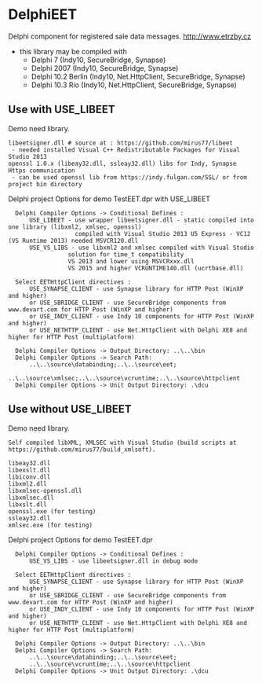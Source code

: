 # DelphiEET
Delphi component for registered sale data messages. http://www.etrzby.cz

- this library may be compiled with 
  * Delphi 7 (Indy10, SecureBridge, Synapse) 
  * Delphi 2007 (Indy10, SecureBridge, Synapse)
  * Delphi 10.2 Berlin (Indy10, Net.HttpClient, SecureBridge, Synapse)
  * Delphi 10.3 Rio (Indy10, Net.HttpClient, SecureBridge, Synapse)


## Use  with USE_LIBEET
Demo need library.

```
libeetsigner.dll # source at : https://github.com/mirus77/libeet
 - needed installed Visual C++ Redistributable Packages for Visual Studio 2013
openssl 1.0.x (libeay32.dll, ssleay32.dll) libs for Indy, Synapse Https communication
 - can be used openssl lib from https://indy.fulgan.com/SSL/ or from project bin directory
```
Delphi project Options for demo TestEET.dpr with USE_LIBEET

```
  Delphi Compiler Options -> Conditional Defines :
      USE_LIBEET - use wrapper libeetsigner.dll - static compiled into one library (libxml2, xmlsec, openssl)
                   compiled with Visual Studio 2013 U5 Express - VC12 (VS Runtime 2013) needed MSVCR120.dll
      USE_VS_LIBS - use libxml2 and xmlsec compiled with Visual Studio
                 solution for time_t compatibility
                 VS 2013 and lower using MSVCRxxx.dll
                 VS 2015 and higher VCRUNTIME140.dll (ucrtbase.dll)
  
  Select EETHttpClient directives :
      USE_SYNAPSE_CLIENT - use Synapse library for HTTP Post (WinXP and higher)
      or USE_SBRIDGE_CLIENT - use SecureBridge components from www.devart.com for HTTP Post (WinXP and higher)
      or USE_INDY_CLIENT - use Indy 10 components for HTTP Post (WinXP and higher)
      or USE_NETHTTP_CLIENT - use Net.HttpClient with Delphi XE8 and higher for HTTP Post (multiplatform)  

  Delphi Compiler Options -> Output Directory: ..\..\bin
  Delphi Compiler Options -> Search Path:
      ..\..\source\databinding;..\..\source\eet;
      ..\..\source\xmlsec;..\..\source\vcruntime;..\..\source\httpclient
  Delphi Compiler Options -> Unit Output Directory: .\dcu
```


## Use without USE_LIBEET
Demo need library.
```
Self compiled libXML, XMLSEC with Visual Studio (build scripts at https://github.com/mirus77/build_xmlsoft).
```

```
libeay32.dll
libexslt.dll
libiconv.dll
libxml2.dll
libxmlsec-openssl.dll
libxmlsec.dll
libxslt.dll
openssl.exe (for testing)
ssleay32.dll
xmlsec.exe (for testing)
```

Delphi project Options for demo TestEET.dpr

```
  Delphi Compiler Options -> Conditional Defines :  
      USE_VS_LIBS - use libeetsigner.dll in debug mode
	  
  Select EETHttpClient directives :
      USE_SYNAPSE_CLIENT - use Synapse library for HTTP Post (WinXP and higher)
      or USE_SBRIDGE_CLIENT - use SecureBridge components from www.devart.com for HTTP Post (WinXP and higher)
      or USE_INDY_CLIENT - use Indy 10 components for HTTP Post (WinXP and higher)
      or USE_NETHTTP_CLIENT - use Net.HttpClient with Delphi XE8 and higher for HTTP Post (multiplatform)  
	  
  Delphi Compiler Options -> Output Directory: ..\..\bin
  Delphi Compiler Options -> Search Path:
      ..\..\source\databinding;..\..\source\eet;
      ..\..\source\vcruntime;..\..\source\httpclient
  Delphi Compiler Options -> Unit Output Directory: .\dcu
```
